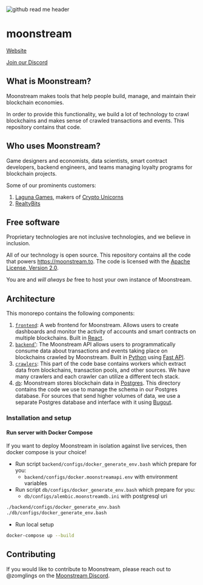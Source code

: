 ![github read me header](https://user-images.githubusercontent.com/8016073/203381867-f7b56861-04ca-4ae4-a5e6-53e97804817a.png)

# moonstream

[Website](https://moonstream.to)

[Join our Discord](https://discord.gg/pYE65FuNSz)

## What is Moonstream?

Moonstream makes tools that help people build, manage, and maintain their blockchain economies.

In order to provide this functionality, we build a lot of technology to crawl blockchains and makes sense of crawled transactions and events. This repository contains that code.

## Who uses Moonstream?

Game designers and economists, data scientists, smart contract developers, backend engineers, and teams managing loyalty programs for blockchain projects.

Some of our prominents customers:

1. [Laguna Games](https://laguna.games), makers of [Crypto Unicorns](https://cryptounicorns.fun)
2. [RealtyBits](https://realtybits.com)

## Free software

Proprietary technologies are not inclusive technologies, and we believe in inclusion.

All of our technology is open source. This repository contains all the code that powers
https://moonstream.to. The code is licensed with the [Apache License, Version 2.0](https://www.apache.org/licenses/LICENSE-2.0).

You are and _will always be_ free to host your own instance of Moonstream.

## Architecture

This monorepo contains the following components:

1. [`frontend`](./frontend): A web frontend for Moonstream. Allows users to create dashboards and monitor the activity of accounts and smart contracts on multiple blockchains. Built in [React](https://reactjs.org/).
2. [`backend`'](./backend): The Moonstream API allows users to programmatically consume data about transactions and events taking place on blockchains crawled by Moonstream. Built in [Python](https://www.python.org/) using [Fast API](https://fastapi.tiangolo.com/).
3. [`crawlers`](./crawlers): This part of the code base contains workers which extract data from blockchains, transaction pools, and other sources. We have many crawlers and each crawler can utilize a different tech stack.
4. [`db`](./db): Moonstream stores blockchain data in [Postgres](https://www.postgresql.org/). This
   directory contains the code we use to manage the schema in our Postgres database. For sources that
   send higher volumes of data, we use a separate Postgres database and interface with it using
   [Bugout](https://bugout.dev).

### Installation and setup

#### Run server with Docker Compose

If you want to deploy Moonstream in isolation against live services, then docker compose is your choice!

- Run script `backend/configs/docker_generate_env.bash` which prepare for you:
  - `backend/configs/docker.moonstreamapi.env` with environment variables
- Run script `db/configs/docker_generate_env.bash` which prepare for you:
  - `db/configs/alembic.moonstreamdb.ini` with postgresql uri

```bash
./backend/configs/docker_generate_env.bash
./db/configs/docker_generate_env.bash
```

- Run local setup

```bash
docker-compose up --build
```

## Contributing

If you would like to contribute to Moonstream, please reach out to @zomglings on the [Moonstream Discord](https://discord.gg/pYE65FuNSz).

